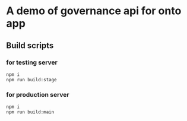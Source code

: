 # A demo of governance api for onto app

## Build scripts

### for testing server
```shell
npm i
npm run build:stage
```
### for production server
```shell
npm i
npm run build:main
```

